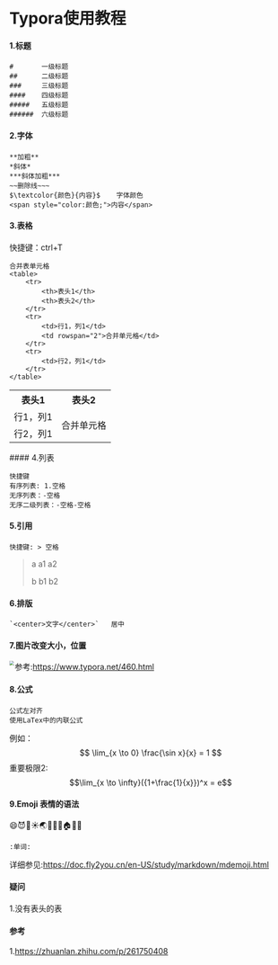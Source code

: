 # Typora使用教程

#### 1.标题

```
#		一级标题
##		二级标题
###		三级标题
####	四级标题
#####	五级标题
######	六级标题
```

#### 2.字体

```
**加粗**
*斜体*
***斜体加粗***
~~删除线~~~
$\textcolor{颜色}{内容}$	字体颜色
<span style="color:颜色;">内容</span>
```

#### 3.表格

快捷键：ctrl+T

```
合并表单元格
<table>
    <tr>
        <th>表头1</th>
        <th>表头2</th>
    </tr>
    <tr>
        <td>行1，列1</td>
        <td rowspan="2">合并单元格</td>
    </tr>
    <tr>
        <td>行2，列1</td>
    </tr>
</table>
```

<table>
    <tr>
        <th>表头1</th>
        <th>表头2</th>
    </tr>
    <tr>
        <td>行1，列1</td>
        <td rowspan="2">合并单元格</td>
    </tr>
    <tr>
        <td>行2，列1</td>
    </tr>
</table>
#### 4.列表

```
快捷键
有序列表: 1.空格
无序列表：-空格
无序二级列表：-空格-空格
```

#### 5.引用

```
快捷键: > 空格
```

> a a1 a2
>
> b b1 b2

#### 6.排版

```
`<center>文字</center>`	居中
```

#### 7.图片改变大小，位置

<img src="xxx" style="zoom:50%" align="left">

参考:https://www.typora.net/460.html

#### 8.公式

```
公式左对齐
使用LaTex中的内联公式
```

例如：
$$
\lim_{x \to 0} \frac{\sin x}{x} = 1
$$
重要极限2:	$$\lim_{x \to \infty}({1+\frac{1}{x}})^x = e$$

#### 9.Emoji 表情的语法

:smile::smiling_imp::raising_hand::sunny::earth_asia::santa::blue_book::bicyclist::house::arrows_counterclockwise::pisces:

```
:单词:
```

详细参见:https://doc.fly2you.cn/en-US/study/markdown/mdemoji.html





#### 疑问

1.没有表头的表



#### 参考

1.https://zhuanlan.zhihu.com/p/261750408